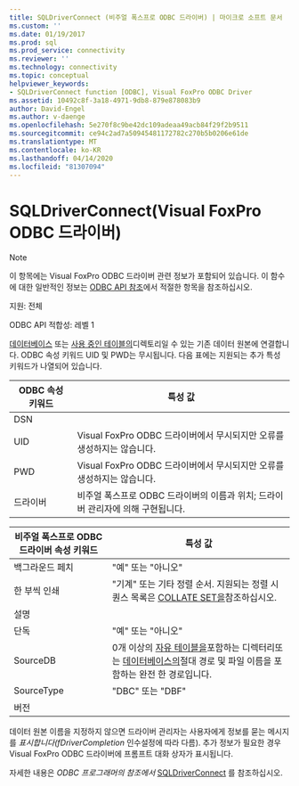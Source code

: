 ```yaml
---
title: SQLDriverConnect (비주얼 폭스프로 ODBC 드라이버) | 마이크로 소프트 문서
ms.custom: ''
ms.date: 01/19/2017
ms.prod: sql
ms.prod_service: connectivity
ms.reviewer: ''
ms.technology: connectivity
ms.topic: conceptual
helpviewer_keywords:
- SQLDriverConnect function [ODBC], Visual FoxPro ODBC Driver
ms.assetid: 10492c8f-3a18-4971-9db8-879e878083b9
author: David-Engel
ms.author: v-daenge
ms.openlocfilehash: 5e270f8c9be42dc109adeaa49acb84f29f2b9511
ms.sourcegitcommit: ce94c2ad7a50945481172782c270b5b0206e61de
ms.translationtype: MT
ms.contentlocale: ko-KR
ms.lasthandoff: 04/14/2020
ms.locfileid: "81307094"
---
```

# <a name="sqldriverconnect-visual-foxpro-odbc-driver"></a>SQLDriverConnect(Visual FoxPro ODBC 드라이버)
> [!NOTE]  
>  이 항목에는 Visual FoxPro ODBC 드라이버 관련 정보가 포함되어 있습니다. 이 함수에 대한 일반적인 정보는 [ODBC API 참조](../../odbc/reference/syntax/odbc-api-reference.md)에서 적절한 항목을 참조하십시오.  
  
 지원: 전체  
  
 ODBC API 적합성: 레벨 1  
  
 [데이터베이스](../../odbc/microsoft/visual-foxpro-terminology.md) 또는 [사용 중인 테이블의](../../odbc/microsoft/visual-foxpro-terminology.md)디렉토리일 수 있는 기존 데이터 원본에 연결합니다. ODBC 속성 키워드 UID 및 PWD는 무시됩니다. 다음 표에는 지원되는 추가 특성 키워드가 나열되어 있습니다.  
  
|ODBC 속성 키워드|특성 값|  
|----------------------------|---------------------|  
|DSN||  
|UID|Visual FoxPro ODBC 드라이버에서 무시되지만 오류를 생성하지는 않습니다.|  
|PWD|Visual FoxPro ODBC 드라이버에서 무시되지만 오류를 생성하지는 않습니다.|  
|드라이버|비주얼 폭스프로 ODBC 드라이버의 이름과 위치; 드라이버 관리자에 의해 구현됩니다.|  
  
|비주얼 폭스프로 ODBC 드라이버 속성 키워드|특성 값|  
|-------------------------------------------------|---------------------|  
|백그라운드 페치|"예" 또는 "아니오"|  
|한 부씩 인쇄|"기계" 또는 기타 정렬 순서. 지원되는 정렬 시퀀스 목록은 [COLLATE SET을](../../odbc/microsoft/set-collate-command.md)참조하십시오.|  
|설명||  
|단독|"예" 또는 "아니오"|  
|SourceDB|0개 이상의 [자유 테이블을](../../odbc/microsoft/visual-foxpro-terminology.md)포함하는 디렉터리또는 [데이터베이스의](../../odbc/microsoft/visual-foxpro-terminology.md)절대 경로 및 파일 이름을 포함하는 완전 한 경로입니다.|  
|SourceType|"DBC" 또는 "DBF"|  
|버전||  
  
 데이터 원본 이름을 지정하지 않으면 드라이버 관리자는 사용자에게 정보를 묻는 메시지를 *표시합니다(fDriverCompletion* 인수설정에 따라 다름). 추가 정보가 필요한 경우 Visual FoxPro ODBC 드라이버에 프롬프트 대화 상자가 표시됩니다.  
  
 자세한 내용은 *ODBC 프로그래머의 참조에서* [SQLDriverConnect](../../odbc/reference/syntax/sqldriverconnect-function.md) 를 참조하십시오.
